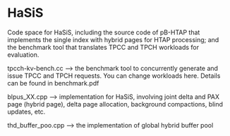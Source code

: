 # HaSiS
Code space for HaSiS, including the source code of pB-HTAP that implements the single index with hybrid pages for HTAP processing; and the benchmark tool that translates TPCC and TPCH workloads for evaluation.

tpcch-kv-bench.cc --> the benchmark tool to concurrently generate and issue TPCC and TPCH requests. You can change workloads here. Details can be found in benchmark.pdf

blpus_XX.cpp --> implementation for HaSiS, involving joint delta and PAX page (hybrid page), delta page allocation, background compactions, blind updates, etc.

thd_buffer_poo.cpp --> the implementation of global hybrid buffer pool




